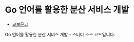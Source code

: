 # Go 언어를 활용한 분산 서비스 개발 

- [교보문고](https://product.kyobobook.co.kr/detail/S000200086045)

Go 언어를 활용한 분산 서비스 개발 - 스터디 소스 코드입니다.